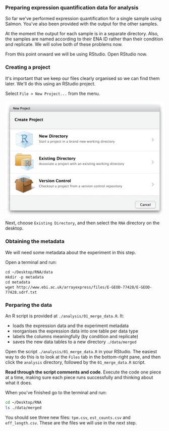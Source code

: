 ### Preparing expression quantification data for analysis

So far we've performed expression quantification for a single sample using Salmon. You've also been provided with the output for the other samples.

At the moment the output for each sample is in a separate directory. Also, the samples are named according to their ENA ID rather than their condition and replicate. We will solve both of these problems now.

From this point onward we will be using RStudio. Open RStudio now.

### Creating a project

It's important that we keep our files clearly organised so we can find them later. We'll do this using an RStudio project.

Select `File > New Project...` from the menu.

![](../assets/rstudio_new_project.png)

Next, choose `Existing Directory`, and then select the `RNA` directory on the desktop.

### Obtaining the metadata

We will need some metadata about the experiment in this step.

Open a terminal and run:

```
cd ~/Desktop/RNA/data
mkdir -p metadata
cd metadata
wget http://www.ebi.ac.uk/arrayexpress/files/E-GEOD-77428/E-GEOD-77428.sdrf.txt
```

### Perparing the data

An R script is provided at `./analysis/01_merge_data.R`. It:

- loads the expression data and the experiment metadata
- reorganises the expression data into one table per data type
- labels the columns meaningfully (by condition and replicate)
- saves the new data tables to a new directory `./data/merged`

Open the script `./analysis/01_merge_data.R` in your RStudio. The easiest way to do this is to look at the `Files` tab in the bottom-right pane, and then click the `analysis` directory, followed by the `01_merge_data.R` script.

**Read through the script comments and code**. Execute the code one piece at a time, making sure each piece runs successfully and thinking about what it does.

When you've finished go to the terminal and run:

```bash
cd ~/Desktop/RNA
ls ./data/merged
```

You should see three new files: `tpm.csv`, `est_counts.csv` and `eff_length.csv`. These are the files we will use in the next step.
